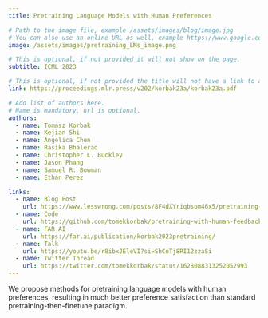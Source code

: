 ```yaml
---
title: Pretraining Language Models with Human Preferences

# Path to the image file, example /assets/images/blog/image.jpg
# You can also use an online URL as well, example https://www.google.com/image.jpg
image: /assets/images/pretraining_LMs_image.png

# This is optional, if not provided it will not show on the page.
subtitle: ICML 2023

# This is optional, if not provided the title will not have a link to anywhere
link: https://proceedings.mlr.press/v202/korbak23a/korbak23a.pdf

# Add list of authors here.
# Name is mandatory, url is optional.
authors:
  - name: Tomasz Korbak
  - name: Kejian Shi
  - name: Angelica Chen
  - name: Rasika Bhalerao
  - name: Christopher L. Buckley
  - name: Jason Phang
  - name: Samuel R. Bowman
  - name: Ethan Perez

links:
  - name: Blog Post
    url: https://www.lesswrong.com/posts/8F4dXYriqbsom46x5/pretraining-language-models-with-human-preferences
  - name: Code
    url: https://github.com/tomekkorbak/pretraining-with-human-feedback
  - name: FAR AI
    url: https://far.ai/publication/korbak2023pretraining/
  - name: Talk
    url: https://youtu.be/r8ibxJEleVI?si=ShCnTj8RI12zzaSi
  - name: Twitter Thread
    url: https://twitter.com/tomekkorbak/status/1628088313252052993
---
```


<!--Abstract-->

We propose methods for pretraining language models with human preferences, resulting in much better preference satisfaction than standard pretraining-then-finetune paradigm.
